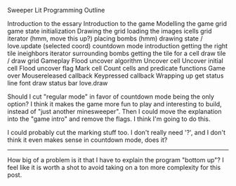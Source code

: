 Sweeper Lit Programming Outline

Introduction to the essary
Introduction to the game
Modelling the game
	grid
	game state
	initialization
Drawing the grid
	loading the images
	icells grid iterator (hmm, move this up?)
	placing bombs (hmm)
	drawing state / love.update (selected coord)
	countdown mode introduction
	getting the right tile
	ineighbors iterator
	surrounding bombs
	getting the tile for a cell
	draw tile / draw grid
Gameplay
	Flood uncover algorithm
	Uncover cell
	Uncover initial cell
	Flood uncover flag
	Mark cell
	Count cells and predicate functions
	Game over
	Mousereleased callback
	Keypressed callback
Wrapping up
	get status line
	font
	draw status bar
	love.draw



Should I cut "regular mode" in favor of countdown mode being the only option? I think it makes the game more fun to play and interesting to build, instead of "just another minesweeper". Then I could move the explanation into the "game intro" and remove the flags. I think I'm going to do this.

I could probably cut the marking stuff too. I don't really need '?', and I don't think it even makes sense in countdown mode, does it?

---

How big of a problem is it that I have to explain the program "bottom up"? I feel like it is worth a shot to avoid taking on a ton more complexity for this post.